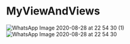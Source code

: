 # MyViewAndViews
![WhatsApp Image 2020-08-28 at 22 54 30 (1)](https://user-images.githubusercontent.com/63860092/91587905-9a7a9800-e981-11ea-97c5-40512b24e47a.jpeg)
![WhatsApp Image 2020-08-28 at 22 54 30](https://user-images.githubusercontent.com/63860092/91587911-9c445b80-e981-11ea-9bb0-13878a61ca60.jpeg)
